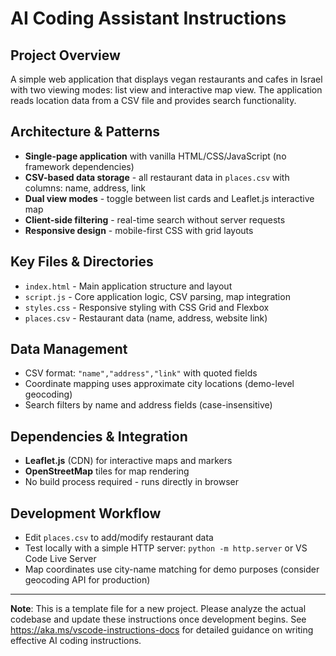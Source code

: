 # AI Coding Assistant Instructions

## Project Overview
A simple web application that displays vegan restaurants and cafes in Israel with two viewing modes: list view and interactive map view. The application reads location data from a CSV file and provides search functionality.

## Architecture & Patterns
- **Single-page application** with vanilla HTML/CSS/JavaScript (no framework dependencies)
- **CSV-based data storage** - all restaurant data in `places.csv` with columns: name, address, link
- **Dual view modes** - toggle between list cards and Leaflet.js interactive map
- **Client-side filtering** - real-time search without server requests
- **Responsive design** - mobile-first CSS with grid layouts

## Key Files & Directories
- `index.html` - Main application structure and layout
- `script.js` - Core application logic, CSV parsing, map integration
- `styles.css` - Responsive styling with CSS Grid and Flexbox
- `places.csv` - Restaurant data (name, address, website link)

## Data Management
- CSV format: `"name","address","link"` with quoted fields
- Coordinate mapping uses approximate city locations (demo-level geocoding)
- Search filters by name and address fields (case-insensitive)

## Dependencies & Integration
- **Leaflet.js** (CDN) for interactive maps and markers
- **OpenStreetMap** tiles for map rendering
- No build process required - runs directly in browser

## Development Workflow
- Edit `places.csv` to add/modify restaurant data
- Test locally with a simple HTTP server: `python -m http.server` or VS Code Live Server
- Map coordinates use city-name matching for demo purposes (consider geocoding API for production)

---

**Note**: This is a template file for a new project. Please analyze the actual codebase and update these instructions once development begins. See https://aka.ms/vscode-instructions-docs for detailed guidance on writing effective AI coding instructions.